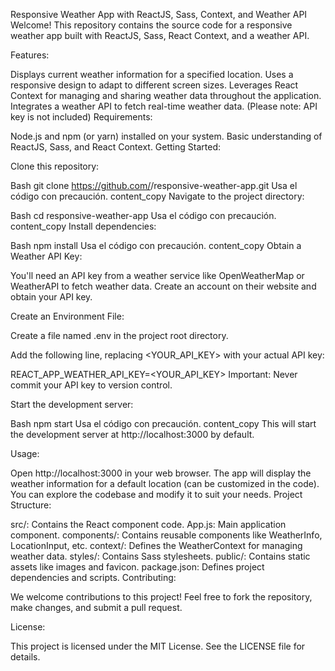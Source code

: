 Responsive Weather App with ReactJS, Sass, Context, and Weather API
Welcome! This repository contains the source code for a responsive weather app built with ReactJS, Sass, React Context, and a weather API.

Features:

Displays current weather information for a specified location.
Uses a responsive design to adapt to different screen sizes.
Leverages React Context for managing and sharing weather data throughout the application.
Integrates a weather API to fetch real-time weather data. (Please note: API key is not included)
Requirements:

Node.js and npm (or yarn) installed on your system.
Basic understanding of ReactJS, Sass, and React Context.
Getting Started:

Clone this repository:

Bash
git clone https://github.com/<your-username>/responsive-weather-app.git
Usa el código con precaución.
content_copy
Navigate to the project directory:

Bash
cd responsive-weather-app
Usa el código con precaución.
content_copy
Install dependencies:

Bash
npm install
Usa el código con precaución.
content_copy
Obtain a Weather API Key:

You'll need an API key from a weather service like OpenWeatherMap or WeatherAPI to fetch weather data. Create an account on their website and obtain your API key.

Create an Environment File:

Create a file named .env in the project root directory.

Add the following line, replacing <YOUR_API_KEY> with your actual API key:

REACT_APP_WEATHER_API_KEY=<YOUR_API_KEY>
Important: Never commit your API key to version control.

Start the development server:

Bash
npm start
Usa el código con precaución.
content_copy
This will start the development server at http://localhost:3000 by default.

Usage:

Open http://localhost:3000 in your web browser.
The app will display the weather information for a default location (can be customized in the code).
You can explore the codebase and modify it to suit your needs.
Project Structure:

src/: Contains the React component code.
App.js: Main application component.
components/: Contains reusable components like WeatherInfo, LocationInput, etc.
context/: Defines the WeatherContext for managing weather data.
styles/: Contains Sass stylesheets.
public/: Contains static assets like images and favicon.
package.json: Defines project dependencies and scripts.
Contributing:

We welcome contributions to this project! Feel free to fork the repository, make changes, and submit a pull request.

License:

This project is licensed under the MIT License. See the LICENSE file for details.
